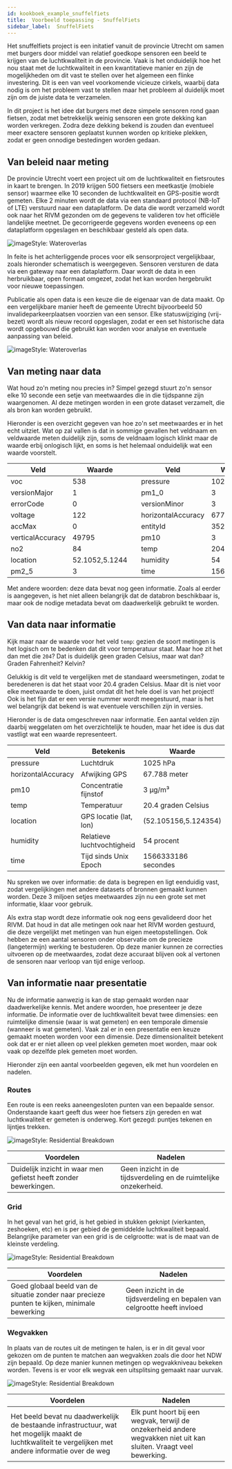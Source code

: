 ```yaml
---
id: kookboek_example_snuffelfiets
title:  Voorbeeld toepassing - SnuffelFiets
sidebar_label:  SnuffelFiets
---
```


Het snuffelfiets project is een initatief vanuit de provincie Utrecht om samen met burgers door middel van relatief goedkope sensoren een beeld te krijgen van de luchtkwaliteit in de provincie. Vaak is het onduidelijk hoe het nou staat met de luchtkwaliteit in een kwantitatieve manier en zijn de mogelijkheden om dit vast te stellen over het algemeen een flinke investering. Dit is een van veel voorkomende vicieuze cirkels, waarbij data nodig is om het probleem vast te stellen maar het probleem al duidelijk moet zijn om de juiste data te verzamelen.

In dit project is het idee dat burgers met deze simpele sensoren rond gaan fietsen, zodat met betrekkelijk weinig sensoren een grote dekking kan worden verkregen. Zodra deze dekking bekend is zouden dan eventueel meer exactere sensoren geplaatst kunnen worden op kritieke plekken, zodat er geen onnodige bestedingen worden gedaan.

## Van beleid naar meting

De provincie Utrecht voert een project uit om de luchtkwaliteit en fietsroutes in kaart te brengen. In 2019 krijgen 500 fietsers een meetkastje (mobiele sensor) waarmee elke 10 seconden de luchtkwaliteit en GPS-positie wordt gemeten. Elke 2 minuten wordt de data via een standaard protocol (NB-IoT of LTE) verstuurd naar een dataplatform. De data die wordt verzameld wordt ook naar het RIVM gezonden om de gegevens te valideren tov het officiële landelijke meetnet. De gecorrigeerde gegevens worden eveneens op een dataplatform opgeslagen en beschikbaar gesteld als open data.

<img class="imageStyle shadowing" src="/docs/assets/Kookboek/Voorbeeld_2_image1.png" target="_blank" alt="imageStyle: Wateroverlas"/>

In feite is het achterliggende proces voor elk sensorproject vergelijkbaar, zoals hieronder schematisch is weergegeven. Sensoren versturen de data via een gateway naar een dataplatform. Daar wordt de data in een herbruikbaar, open formaat omgezet, zodat het kan worden hergebruikt voor nieuwe toepassingen. 

Publicatie als open data is een keuze die de eigenaar van de data maakt. Op een vergelijkbare manier heeft de gemeente Utrecht bijvoorbeeld 50 invalideparkeerplaatsen voorzien van een sensor. Elke statuswijziging (vrij-bezet) wordt als nieuw record opgeslagen, zodat er een set historische data wordt opgebouwd die gebruikt kan worden voor analyse en eventuele aanpassing van beleid.

<img class="imageStyle shadowing" src="/docs/assets/Kookboek/Voorbeeld_2_image2.png" target="_blank" alt="imageStyle: Wateroverlas"/>

## Van meting naar data

Wat houd zo'n meting nou precies in? Simpel gezegd stuurt zo'n sensor elke 10 seconde een setje van meetwaardes die in die tijdspanne zijn waargenomen. Al deze metingen worden in een grote dataset verzamelt, die als bron kan worden gebruikt.

Hieronder is een overzicht gegeven van hoe zo'n set meetwaardes er in het echt uitziet. Wat op zal vallen is dat in sommige gevallen het veldnaam en veldwaarde meten duidelijk zijn, soms de veldnaam logisch klinkt maar de waarde erbij onlogisch lijkt, en soms is het helemaal onduidelijk wat een waarde voorstelt. 

| Veld | Waarde |   | Veld | Waarde |
| ---- | ------ |---| ---- | ------ |
| voc | 538 || pressure | 1025 |
| versionMajor | 1 || pm1_0 | 3 |
| errorCode | 0 || versionMinor | 3 |
| voltage | 122 || horizontalAccuracy | 67788 |
| accMax | 0 || entityId | 352...447 |
| verticalAccuracy | 49795 || pm10 | 3 |
| no2 | 84 || temp | 204 |
| location | 52.1052,5.1244 || humidity | 54 |
| pm2_5 | 3 || time | 1566333186 |

Met andere woorden: deze data bevat nog geen informatie. Zoals al eerder is aangegeven, is het niet alleen belangrijk dat de databron beschikbaar is, maar ook de nodige metadata bevat om daadwerkelijk gebruikt te worden.

## Van data naar informatie

Kijk maar naar de waarde voor het veld `temp`: gezien de soort metingen is het logisch om te bedenken dat dit voor temperatuur staat. Maar hoe zit het dan met die `204`? Dat is duidelijk geen graden Celsius, maar wat dan? Graden Fahrenheit? Kelvin? 

Gelukkig is dit veld te vergelijken met de standaard weersmetingen, zodat te beredeneren is dat het staat voor 20.4 graden Celsius. Maar dit is niet voor elke meetwaarde te doen, juist omdat dit het hele doel is van het project! Ook is het fijn dat er een versie nummer wordt meegestuurd, maar is het wel belangrijk dat bekend is wat eventuele verschillen zijn in versies.

Hieronder is de data omgeschreven naar informatie. Een aantal velden zijn daarbij weggelaten om het overzichtelijk te houden, maar het idee is dus dat vastligt wat een waarde representeert.

| Veld | Betekenis | Waarde |
| ---- | --------- | ------ |
| pressure | Luchtdruk | 1025 hPa |
| horizontalAccuracy | Afwijking GPS | 67.788 meter |
| pm10 | Concentratie fijnstof | 3 µg/m³ |
| temp | Temperatuur | 20.4 graden Celsius |
| location | GPS locatie (lat, lon)| (52.105156,5.124354) |
| humidity | Relatieve luchtvochtigheid | 54 procent |
| time | Tijd sinds Unix Epoch | 1566333186 secondes |

Nu spreken we over informatie: de data is begrepen en ligt eenduidig vast, zodat vergelijkingen met andere datasets of bronnen gemaakt kunnen worden. Deze 3 miljoen setjes meetwaardes zijn nu een grote set met informatie, klaar voor gebruik.

Als extra stap wordt deze informatie ook nog eens gevalideerd door het RIVM. Dat houd in dat alle metingen ook naar het RIVM worden gestuurd, die deze vergelijkt met metingen van hun eigen meetopstellingen. Ook hebben ze een aantal sensoren onder observatie om de precieze (langetermijn) werking te bestuderen. Op deze manier kunnen ze correcties uitvoeren op de meetwaardes, zodat deze accuraat blijven ook al vertonen de sensoren naar verloop van tijd enige verloop. 

## Van informatie naar presentatie

Nu de informatie aanwezig is kan de stap gemaakt worden naar daadwerkelijke kennis. Met andere woorden, hoe presenteer je deze informatie. De informatie over de luchtkwaliteit bevat twee dimensies: een ruimtelijke dimensie (waar is wat gemeten) en een temporale dimensie (wanneer is wat gemeten). Vaak zal er in een presentatie een keuze gemaakt moeten worden voor een dimensie. Deze dimensionaliteit betekent ook dat er er niet alleen op veel plekken gemeten moet worden, maar ook vaak op dezelfde plek gemeten moet worden.

Hieronder zijn een aantal voorbeelden gegeven, elk met hun voordelen en nadelen. 

### Routes

Een route is een reeks aaneengesloten punten van een bepaalde sensor. Onderstaande kaart geeft dus weer hoe fietsers zijn gereden en wat luchtkwaliteit er gemeten is onderweg. Kort gezegd: puntjes tekenen en lijntjes trekken.

<img class="imageStyle shadowing" src="/docs/assets/Kookboek/kookboek_example_snuffelfiets_routes.png" target="_blank" alt="imageStyle: 
Residential Breakdown"/>

| Voordelen | Nadelen |
| - | - |
| Duidelijk inzicht in waar men gefietst heeft zonder bewerkingen. | Geen inzicht in de tijdsverdeling en de ruimtelijke onzekerheid. |

### Grid

In het geval van het grid, is het gebied in stukken geknipt (vierkanten, zeshoeken, etc) en is per gebied de gemiddelde luchtkwaliteit bepaald. Belangrijke parameter van een grid is de celgrootte: wat is de maat van de kleinste verdeling.

<img class="imageStyle shadowing" src="/docs/assets/Kookboek/kookboek_example_snuffelfiets_grid.png" target="_blank" alt="imageStyle: Residential Breakdown"/>

| Voordelen | Nadelen |
| - | - |
| Goed globaal beeld van de situatie zonder naar precieze punten te kijken, minimale bewerking | Geen inzicht in de tijdsverdeling en bepalen van celgrootte heeft invloed |

### Wegvakken

In plaats van de routes uit de metingen te halen, is er in dit geval voor gekozen om de punten te matchen aan wegvakken zoals die door het NDW zijn bepaald. Op deze manier kunnen metingen op wegvakkniveau bekeken worden. Tevens is er voor elk wegvak een uitsplitsing gemaakt naar uurvak.

<img class="imageStyle shadowing" src="/docs/assets/Kookboek/kookboek_example_snuffelfiets_wegvak.png" target="_blank" alt="imageStyle: Residential Breakdown"/>

| Voordelen | Nadelen |
| - | - |
| Het beeld bevat nu daadwerkelijk de bestaande infrastructuur, wat het mogelijk maakt de luchtkwaliteit te vergelijken met andere informatie over de weg | Elk punt hoort bij een wegvak, terwijl de onzekerheid andere wegvakken niet uit kan sluiten. Vraagt veel bewerking. |
